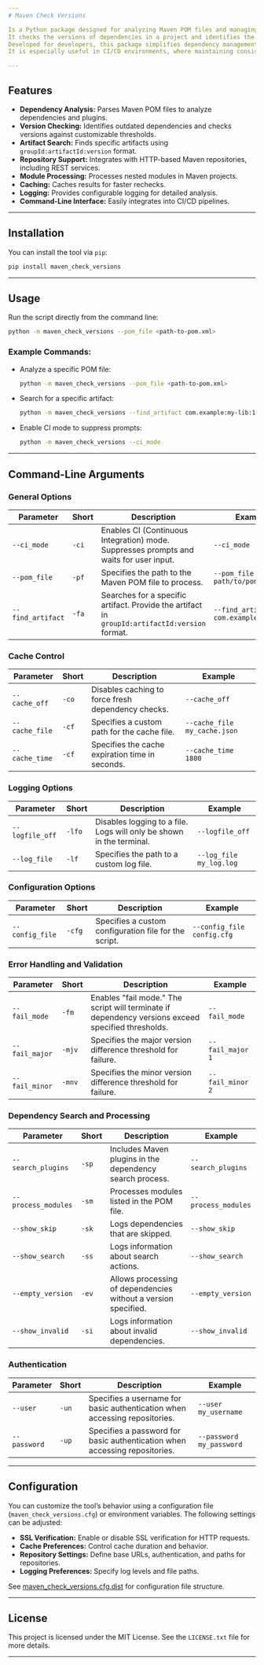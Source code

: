 ```yaml
---
# Maven Check Versions

Is a Python package designed for analyzing Maven POM files and managing dependencies.
It checks the versions of dependencies in a project and identifies the latest available versions in Maven repositories.
Developed for developers, this package simplifies dependency management in Maven-based projects.
It is especially useful in CI/CD environments, where maintaining consistency and up-to-date dependencies is critical.

---
```


## Features

- **Dependency Analysis:** Parses Maven POM files to analyze dependencies and plugins.
- **Version Checking:** Identifies outdated dependencies and checks versions against customizable thresholds.
- **Artifact Search:** Finds specific artifacts using `groupId:artifactId:version` format.
- **Repository Support:** Integrates with HTTP-based Maven repositories, including REST services.
- **Module Processing:** Processes nested modules in Maven projects.
- **Caching:** Caches results for faster rechecks.
- **Logging:** Provides configurable logging for detailed analysis.
- **Command-Line Interface:** Easily integrates into CI/CD pipelines.

---

## Installation

You can install the tool via `pip`:

```bash
pip install maven_check_versions
```

---

## Usage

Run the script directly from the command line:

```bash
python -m maven_check_versions --pom_file <path-to-pom.xml>
```

### Example Commands:

- Analyze a specific POM file:
  ```bash
  python -m maven_check_versions --pom_file <path-to-pom.xml>
  ```

- Search for a specific artifact:
  ```bash
  python -m maven_check_versions --find_artifact com.example:my-lib:1.0
  ```

- Enable CI mode to suppress prompts:
  ```bash
  python -m maven_check_versions --ci_mode
  ```

---

## Command-Line Arguments

### General Options

| Parameter         | Short | Description                                                                                      | Example                               |
|-------------------|-------|--------------------------------------------------------------------------------------------------|---------------------------------------|
| `--ci_mode`       | `-ci` | Enables CI (Continuous Integration) mode. Suppresses prompts and waits for user input.           | `--ci_mode`                           |
| `--pom_file`      | `-pf` | Specifies the path to the Maven POM file to process.                                             | `--pom_file path/to/pom.xml`          |
| `--find_artifact` | `-fa` | Searches for a specific artifact. Provide the artifact in `groupId:artifactId:version` format.   | `--find_artifact com.example:lib:1.0` |

### Cache Control

| Parameter      | Short | Description                                        | Example                      |
|----------------|-------|----------------------------------------------------|------------------------------|
| `--cache_off`  | `-co` | Disables caching to force fresh dependency checks. | `--cache_off`                |
| `--cache_file` | `-cf` | Specifies a custom path for the cache file.        | `--cache_file my_cache.json` |
| `--cache_time` | `-cf` | Specifies the cache expiration time in seconds.    | `--cache_time 1800`          |

### Logging Options

| Parameter       | Short | Description                                                           | Example                 |
|-----------------|-------|-----------------------------------------------------------------------|-------------------------|
| `--logfile_off` | `-lfo`| Disables logging to a file. Logs will only be shown in the terminal.  | `--logfile_off`         |
| `--log_file`    | `-lf` | Specifies the path to a custom log file.                              | `--log_file my_log.log` |

### Configuration Options

| Parameter       | Short | Description                                             | Example                     |
|-----------------|-------|---------------------------------------------------------|-----------------------------|
| `--config_file` | `-cfg`| Specifies a custom configuration file for the script.   | `--config_file config.cfg`  |

### Error Handling and Validation

| Parameter      | Short | Description                                                                                        | Example          |
|----------------|-------|----------------------------------------------------------------------------------------------------|------------------|
| `--fail_mode`  | `-fm` | Enables "fail mode." The script will terminate if dependency versions exceed specified thresholds. | `--fail_mode`    |
| `--fail_major` | `-mjv`| Specifies the major version difference threshold for failure.                                      | `--fail_major 1` |
| `--fail_minor` | `-mnv`| Specifies the minor version difference threshold for failure.                                      | `--fail_minor 2` |

### Dependency Search and Processing

| Parameter           | Short | Description                                                    | Example             |
|---------------------|-------|----------------------------------------------------------------|---------------------|
| `--search_plugins`  | `-sp` | Includes Maven plugins in the dependency search process.       | `--search_plugins`  |
| `--process_modules` | `-sm` | Processes modules listed in the POM file.                      | `--process_modules` |
| `--show_skip`       | `-sk` | Logs dependencies that are skipped.                            | `--show_skip`       |
| `--show_search`     | `-ss` | Logs information about search actions.                         | `--show_search`     |
| `--empty_version`   | `-ev` | Allows processing of dependencies without a version specified. | `--empty_version`   |
| `--show_invalid`    | `-si` | Logs information about invalid dependencies.                   | `--show_invalid`    |

### Authentication

| Parameter    | Short | Description                                                                 | Example                  |
|--------------|-------|-----------------------------------------------------------------------------|--------------------------|
| `--user`     | `-un` | Specifies a username for basic authentication when accessing repositories.  | `--user my_username`     |
| `--password` | `-up` | Specifies a password for basic authentication when accessing repositories.  | `--password my_password` |

---

## Configuration

You can customize the tool’s behavior using a configuration file (`maven_check_versions.cfg`) or environment variables.
The following settings can be adjusted:

- **SSL Verification:** Enable or disable SSL verification for HTTP requests.
- **Cache Preferences:** Control cache duration and behavior.
- **Repository Settings:** Define base URLs, authentication, and paths for repositories.
- **Logging Preferences:** Specify log levels and file paths.

See [maven_check_versions.cfg.dist](https://raw.githubusercontent.com/alexundros/maven-check-versions/refs/heads/main/maven_check_versions.cfg.dist) for configuration file structure.

---

## License

This project is licensed under the MIT License. See the `LICENSE.txt` file for more details.

---